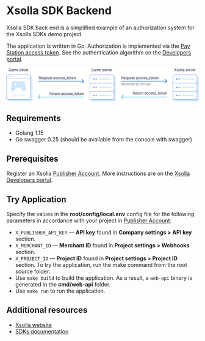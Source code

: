 # Xsolla SDK Backend

Xsolla SDK back end is a simplified example of an authorization system for the Xsolla SDKs demo project.

The application is written in Go. Authorization is implemented via the [Pay Station access token](https://developers.xsolla.com/api/v2/pay-station/#api_payment_ui_get_token).
See the authentication algorithm on the [Developers portal](https://developers.xsolla.com/doc/in-game-store/how-to/store-api-integration/#recipes_store_api_igs_integration_set_up_auth_access_token).

![Custom Authorization](docs/pictures/custom_auth.png)

## Requirements
- Golang 1.15
- Go swagger 0.25 (should be available from the console with swagger)

## Prerequisites
Register an Xsolla [Publisher Account](https://publisher.xsolla.com/signup?store_type=sdk). More instructions are on the [Xsolla Developers portal](https://developers.xsolla.com/sdk/unreal-engine/).

## Try Application
Specify the values in the **root/config/local.env** config file for the following parameters in accordance with your project in [Publisher Account](https://publisher.xsolla.com/):
- `X_PUBLISHER_API_KEY` — **API key** found in **Company settings > API key** section.
- `X_MERCHANT_ID` — **Merchant ID** found in **Project settings > Webhooks** section.
- `X_PROJECT_ID` — **Project ID** found in **Project settings > Project ID** section.
To try the application, run the make command from the root source folder:
- Use `make build` to build the application. As a result, a `web-api` binary is generated in the **cmd/web-api** folder.
- Use `make run` to run the application.

## Additional resources
- [Xsolla website](https://xsolla.com/)
- [SDKs documentation](https://developers.xsolla.com/#sdk)
